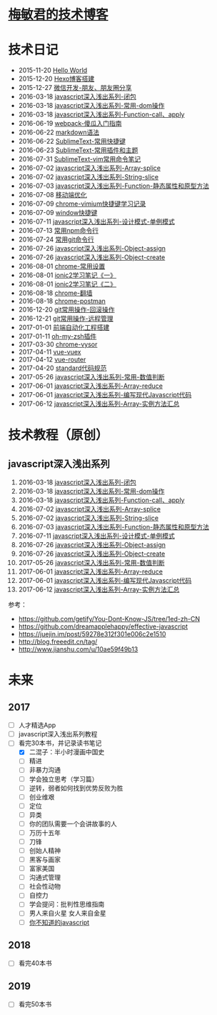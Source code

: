 # [梅敏君的技术博客](meiminjun.github.io)

<!-- 
### 发布三部曲

>  * hexo g    // 生成文章
>  * hexo s  -- debug  // 开启本地服务器预览(选)
>  * hexo d    // 发布到github,然后在进入到.gitignore文件夹中去手动提交到自己名字的github
>  **后面添加 -- debug 可看报错信息**

如果`hexo d` 没有发布上去的时候，最好把public 文件夹删除再运行一下,然后再运行`hexo d`

## 提交百度seo
在source目录下输入：
curl -H 'Content-Type:text/plain' --data-binary @urls.txt "http://data.zz.baidu.com/urls?site=meiminjun.github.io&token=qdkA29iGaFLKdAFv" 
-->



# 技术日记

* 2015-11-20 [Hello World](http://meiminjun.github.io/hello-world)
* 2015-12-20 [Hexo博客搭建](http://meiminjun.github.io/hexo)
* 2015-12-27 [微信开发-朋友、朋友圈分享](http://meiminjun.github.io/wexin-share)
* 2016-03-18 [javascript深入浅出系列-闭包](http://meiminjun.github.io/javascript-闭包)
* 2016-03-18 [javascript深入浅出系列-常用-dom操作](http://meiminjun.github.io/javascript-dom)
* 2016-03-18 [javascript深入浅出系列-Function-call、apply](http://meiminjun.github.io/javascript-function-call-apply)
* 2016-06-19 [webpack-傻瓜入门指南](http://meiminjun.github.io/webpack-傻瓜入门指南)
* 2016-06-22 [markdown语法](http://meiminjun.github.io/markdown语法)
* 2016-06-22 [SublimeText-常用快捷键](http://meiminjun.github.io/SublimeText-常用快捷键)
* 2016-06-23 [SublimeText-常用插件和主题](http://meiminjun.github.io/SublimeText-常用插件和主题)
* 2016-07-31 [SublimeText-vim常用命令笔记](http://meiminjun.github.io/SublimeText-vim常用命令笔记)
* 2016-07-02 [javascript深入浅出系列-Array-splice](http://meiminjun.github.io/javascript-array-splice)
* 2016-07-02 [javascript深入浅出系列-String-slice](http://meiminjun.github.io/javascript-string-slice)
* 2016-07-03 [javascript深入浅出系列-Function-静态属性和原型方法](http://meiminjun.github.io/javascript-function-静态方法)
* 2016-07-08 [移动端优化](http://meiminjun.github.io/移动端优化)
* 2016-07-09 [chrome-vimium快捷键学习记录](http://meiminjun.github.io/chrome-vimium)
* 2016-07-09 [window快捷键](http://meiminjun.github.io/window快捷键)
* 2016-07-11 [javascript深入浅出系列-设计模式-单例模式](http://meiminjun.github.io/javascript-设计模式-单例模式)
* 2016-07-13 [常用npm命令行](http://meiminjun.github.io/常用npm命令)
* 2016-07-24 [常用git命令行](http://meiminjun.github.io/常用git命令)
* 2016-07-26 [javascript深入浅出系列-Object-assign](http://meiminjun.github.io/javascript-object-assign)
* 2016-07-26 [javascript深入浅出系列-Object-create](http://meiminjun.github.io/javascript-object-create)
* 2016-08-01 [chrome-常用设置](http://meiminjun.github.io/chrome-常用设置)
* 2016-08-01 [ionic2学习笔记《一》](http://meiminjun.github.io/ionic2学习笔记《一》)
* 2016-08-01 [ionic2学习笔记《二》](http://meiminjun.github.io/ionic2学习笔记《二》)
* 2016-08-18 [chrome-翻墙](http://meiminjun.github.io/chrome-翻墙)
* 2016-08-18 [chrome-postman](http://meiminjun.github.io/chrome-postman)
* 2016-12-20 [git常用操作-回滚操作](http://meiminjun.github.io/git常用操作-回滚操作)
* 2016-12-21 [git常用操作-远程管理](http://meiminjun.github.io/git常用操作-远程管理)
* 2017-01-01 [前端自动化工程搭建](http://meiminjun.github.io/前端自动化工程搭建)
* 2017-01-11 [oh-my-zsh插件](http://meiminjun.github.io/oh-my-zsh插件)
* 2017-03-30 [chrome-vysor](http://meiminjun.github.io/chrome-vysor)
* 2017-04-11 [vue-vuex](http://meiminjun.github.io/vue-vuex)
* 2017-04-12 [vue-router](http://meiminjun.github.io/vue-router)
* 2017-04-20 [standard代码规范](http://meiminjun.github.io/standard代码规范)
* 2017-05-26 [javascript深入浅出系列-常用-数值判断](http://meiminjun.github.io/javascript-常用-数值判断)
* 2017-06-01 [javascript深入浅出系列-Array-reduce](http://meiminjun.github.io/javascript-array-reduce)
* 2017-06-01 [javascript深入浅出系列-编写现代Javascript代码](http://meiminjun.github.io/javascript-编写现代Javascript代码)
* 2017-06-12 [javascript深入浅出系列-Array-实例方法汇总](http://meiminjun.github.io/javascript-array-实例方法汇总)

# 技术教程（原创）

## javascript深入浅出系列

1. 2016-03-18 [javascript深入浅出系列-闭包](http://meiminjun.github.io/javascript-闭包)
2. 2016-03-18 [javascript深入浅出系列-常用-dom操作](http://meiminjun.github.io/javascript-dom)
3. 2016-03-18 [javascript深入浅出系列-Function-call、apply](http://meiminjun.github.io/javascript-function-call-apply)
4. 2016-07-02 [javascript深入浅出系列-Array-splice](http://meiminjun.github.io/javascript-array-splice)
5. 2016-07-02 [javascript深入浅出系列-String-slice](http://meiminjun.github.io/javascript-string-slice)
6. 2016-07-03 [javascript深入浅出系列-Function-静态属性和原型方法](http://meiminjun.github.io/javascript-function-静态方法)
7. 2016-07-11 [javascript深入浅出系列-设计模式-单例模式](http://meiminjun.github.io/javascript-设计模式-单例模式)
8. 2016-07-26 [javascript深入浅出系列-Object-assign](http://meiminjun.github.io/javascript-object-assign)
9. 2016-07-26 [javascript深入浅出系列-Object-create](http://meiminjun.github.io/javascript-object-create)
10. 2017-05-26 [javascript深入浅出系列-常用-数值判断](http://meiminjun.github.io/javascript-常用-数值判断)
11. 2017-06-01 [javascript深入浅出系列-Array-reduce](http://meiminjun.github.io/javascript-array-reduce)
12. 2017-06-01 [javascript深入浅出系列-编写现代Javascript代码](http://meiminjun.github.io/javascript-编写现代Javascript代码)
13. 2017-06-12 [javascript深入浅出系列-Array-实例方法汇总](http://meiminjun.github.io/javascript-array-实例方法汇总)


参考：

* https://github.com/getify/You-Dont-Know-JS/tree/1ed-zh-CN
* https://github.com/dreamapplehappy/effective-javascript
* https://juejin.im/post/59278e312f301e006c2e1510
* http://blog.freeedit.cn/tag/
* http://www.jianshu.com/u/10ae59f49b13

# 未来

## 2017

<!-- - [x] Mars -->

- [ ] 人才精选App
- [ ] javascript深入浅出系列教程
- [ ] 看完30本书，并记录读书笔记
	- [x] 二混子：半小时漫画中国史
	- [ ] 精进
	- [ ] 非暴力沟通
	- [ ] 学会独立思考（学习篇）
	- [ ] 逆转，弱者如何找到优势反败为胜
	- [ ] 创业维艰
	- [ ] 定位
	- [ ] 异类
	- [ ] 你的团队需要一个会讲故事的人
	- [ ] 万历十五年
	- [ ] 刀锋
	- [ ] 创始人精神
	- [ ] 黑客与画家
	- [ ] 富家美国
	- [ ] 沟通式管理
	- [ ] 社会性动物
	- [ ] 自控力
	- [ ] 学会提问：批判性思维指南
	- [ ] 男人来自火星 女人来自金星
	- [ ] [你不知道的javascript](https://github.com/getify/You-Dont-Know-JS/blob/1ed-zh-CN/README.md) 

## 2018

- [ ] 看完40本书

## 2019

- [ ] 看完50本书
